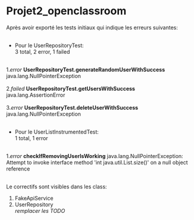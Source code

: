 # Projet2_openclassroom
Après avoir exporté les tests initiaux qui indique les erreurs suivantes:<br><br>
- Pour le UserRepositoryTest:<br>
3 total, 2 error, 1 failed <br><br>

1.*error* **UserRepositoryTest.generateRandomUserWithSuccess**
java.lang.NullPointerException <br><br>
2.*failed* **UserRepositoryTest.getUsersWithSuccess**
java.lang.AssertionError<br><br>
3.*error* **UserRepositoryTest.deleteUserWithSuccess**
java.lang.NullPointerException<br><br>

- Pour le UserListInstrumentedTest:<br>
1 total, 1 error <br><br>

1.*error* **checkIfRemovingUserIsWorking**
java.lang.NullPointerException: Attempt to invoke interface method 'int java.util.List.size()' on a null object reference <br><br>

Le correctifs sont visibles dans les class:<br>

1. FakeApiService<br>
2. UserRepository<br>
*remplacer les TODO*
